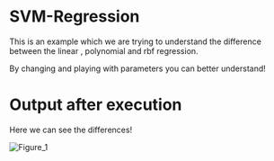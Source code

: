 # SVM-Regression
This is an example which we are trying to understand the difference between the linear , polynomial and rbf regression.

By changing and playing with parameters you can better understand!

# Output after execution
Here we can see the differences!

![Figure_1](https://user-images.githubusercontent.com/26312757/55915033-50a8da80-5bf1-11e9-8e54-64c9b555bd3c.png)
